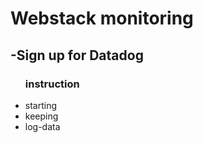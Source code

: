 <p align="center"><h1>Webstack monitoring</h1></p>
<p align="left"><h2>-Sign up for Datadog</h2>
<ul>
        <h3>instruction</h3>
        <li>starting</li>
        <li>keeping</li>
        <li>log-data</li>
</ul></p>

